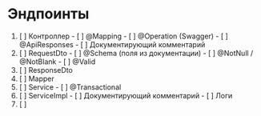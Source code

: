 # Эндпоинты
1. [ ] Контроллер
       - [ ] @Mapping
       - [ ] @Operation (Swagger)
       - [ ] @ApiResponses
       - [ ] Документирующий комментарий
2. [ ] RequestDto
       - [ ] @Schema (поля из документации)
       - [ ] @NotNull / @NotBlank
       - [ ] @Valid
3. [ ] ResponseDto
4. [ ] Mapper
5. [ ] Service
       - [ ] @Transactional
6. [ ] ServiceImpl
       - [ ] Документирующий комментарий
       - [ ] Логи
7. [ ] 